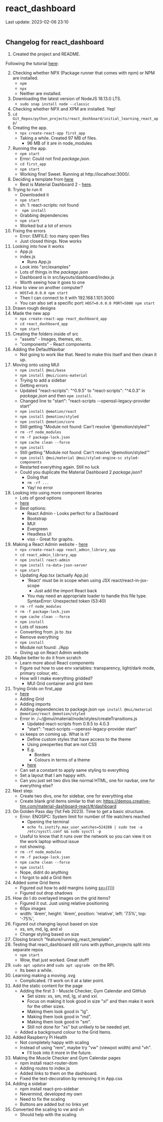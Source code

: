 # react_dashboard
Last update: 2023-02-06 23:10
<br><br>

## Changelog for react_dashboard

1. Created the project and README.

Following the tutorial [here](https://reactjs.org/docs/create-a-new-react-app.html):

2. Checking whether NPX (Package runner that comes with npm) or NPM are installed.
    - ` npm `
    - ` npx `
    - Neither are installed. 
3. Downloading the latest version of NodeJS 18.13.0 LTS.
    - ` sudo snap install node --classic `
4. Checking whether NPX and XPM are installed. Yep!
5. ` cd Git_Repos/python_projects/react_dashboard/initial_learning_react_app/ `
6. Creating the app.
    - ` npx create-react-app first_app `
    - Taking a while. Created 97 MB of files.
        - 96 MB of it are in node_modules
7. Running the app.
    - ` npm start `
    - Error: Could not find *package.json*.
    - ` cd first_app `
    - ` npm start `
    - Working fine! Sweet. Running at http://localhost:3000/.
8. Deciding a template from [here](https://www.creative-tim.com/templates/react-free?page=1)
    - Best is Material Dashboard 2 - [here](https://www.creative-tim.com/product/material-dashboard-react).
9. Trying to run it
    - Downloaded it
    - ` npm start `
    - sh: 1: react-scripts: not found
    - ` npm install`
    - Grabbing dependencies
    - ` npm start `
    - Worked but a lot of errors
10. Fixing the errors
    - Error: EMFILE: too many open files
    - Just closed things. Now works
11. Looking into how it works
    - App.js
    - index.js
        - Runs App.js
    - Look into "src/examples"
    - Lots of things in the *package.json*
    - Dashboard is in src/layouts/dashboard/index.js
    - Worth seeing how it goes to one
12. How to view on another computer?
    - ` HOST=0.0.0.0 npm start `
    - Then I can connect to it with 192.168.1.101:3000
    - You can also set a specific port: ` HOST=0.0.0.0 PORT=5000 npm start `
13. Drawn rough designs
14. Made the new app
    - ` npx create-react-app react_dashboard_app `
    - ` cd react_dashboard_app `
    - ` npm start `
15. Creating the folders inside of src
    - "assets" - Images, themes, etc.
    - "components" - React components.
16. Adding the DefaultNavbar
    - Not going to work like that. Need to make this itself and then clean it up.
17. Moving onto using MUI
    - ` npm install @mui/base `
    - ` npm install @mui/icons-material `
    - Trying to add a sidebar
    - Getting errors
    - Updated "react-scripts": "^0.9.5" to "react-scripts": "^4.0.3" in *package.json* and then ` npm install `.
    - Changed line to "start": "react-scripts --openssl-legacy-provider start"
    - ` npm install @emotion/react `
    - ` npm install @emotion/styled `
    - ` npm install @emotion/core `
    - Still getting "Module not found: Can't resolve '@emotion/styled'"
    - ` rm -rf node_modules `
    - ` rm -f package-lock.json `
    - ` npm cache clean --force `
    - ` npm install `
    - Still getting "Module not found: Can't resolve '@emotion/styled'"
    - ` npm install @mui/material @mui/styled-engine-sc styled-components `
    - Restarted everything again. Still no luck
    - Could you duplicate the Material Dashboard 2 *package.json*?
        - Doing that
        - ` rm -rf ... `
        - Yay! no error
18. Looking into using more component libraries
    - Lots of good options
    - [here](https://x-team.com/blog/best-react-component-libraries/)
    - Best options:
        - React Admin - Looks perfect for a Dashboard
        - Bootstrap
        - MUI
        - Evergreen
        - Headless UI
        - visx - Great for graphs.
19. Making a React Admin website - [here](https://marmelab.com/react-admin/Tutorial.html)
    - ` npx create-react-app react_admin_library_app `
    - ` cd react_admin_library_app `
    - ` npm install react-admin `
    - ` npm install ra-data-json-server `
    - ` npm start `
    - Updating App.tsx (actually App.js)
        - 'React' must be in scope when using JSX  react/react-in-jsx-scope
            - Just add the import React back
        - You may need an appropriate loader to handle this file type.
SyntaxError: Unexpected token (53:40)
    - ` rm -rf node_modules `
    - ` rm -f package-lock.json `
    - ` npm cache clean --force `
    - ` npm install `
    - Lots of issues
    - Converting from .js to .tsx
    - Remove everything
    - ` npm install `
    - Module not found: ./App
    - Giving up on React Admin website
20. Maybe better to do it from scratch
    - Learn more about React components
    - Figure out how to use env variables: transparency, light/dark mode, primary colour, etc.
    - How will I make everything gridded?
        - MUI Grid container and grid item
21. Trying Grids on first_app
    - [here](https://mui.com/material-ui/react-grid/)
    - Adding Grid
    - Adding imports
    - Adding dependencies to package.json
        ` npm install @mui/material @emotion/react @emotion/styled `
    - Error in ./~/@mui/material/node/styles/createTransitions.js
        - Updated react-scripts from 0.9.5 to 4.0.3
        - "start": "react-scripts --openssl-legacy-provider start"
    - sx keeps on coming up. What is it?
        - Define custom styles that have access to the theme
        - Using preoperties that are not CSS
        - E.g.
            - Borders
            - Colours in terms of a theme
        - [here](https://mui.com/system/getting-started/the-sx-prop/)
    - Can set a constant to apply same styling to everything
    - Set a layout that I am happy with.
    - Can you just set two divs like normal HTML, one for navbar, one for everything else?
22. Next step:
    - Create two divs, one for sidebar, one for everything else
    - Create blank grid items similar to that on:
    https://demos.creative-tim.com/material-dashboard-react/#/dashboard
23. On Golden Pass day (1st Feb 2023). Time to get a basic structure.
    - Error: ENOSPC: System limit for number of file watchers reached
        - Opening the terminal
        - ` echo fs.inotify.max_user_watches=524288 | sudo tee -a /etc/sysctl.conf && sudo sysctl -p `
    - Useful to know that it runs over the network so you can view it on the work laptop without issue
    - <Grid> not showing.
    - ` rm -rf node_modules `
    - ` rm -f package-lock.json `
    - ` npm cache clean --force `
    - ` npm install `
    - Nope, didnt do anything
    - I forgot to add a Grid Item
24. Added some Grid Items
    - Figured out how to add margins (using [sx={{}}](https://mui.com/system/getting-started/the-sx-prop/))
    - Figured out drop shadows
25. How do I do overlayed images on the grid items?
    - Figured it out. Just using relative positioning
    - 60px images
    - width: '4rem',
      height: '4rem',
      position: 'relative',
      left: '7.5%',
      top: '-75%',
26. Figured out changing layout based on size
    -  xs, sm, md, lg, and xl
    - Change styling based on size
27. Closing branch "feature/running_react_template".
28. Testing that react_dashboard still runs with python_projects split into separate repos
    - ` npm start `
    - Wow, that just worked. Great stuff!
29. ` sudo apt update ` and `sudo apt upgrade ` on the RPi.
    - Its been a while.
30. Learning making a moving .svg
    - Complicated. I'll work on it at a later point.
31. Add the static content for the page
    - Adding the first 3 - Muscle Checker, Gym Calendar and GitHub
        - Set sizes: xs, sm, md, lg, xl and xxl.
        - Focus on making it look good in size "xl" and then make it work for the other sizes.
        - Making them look good in "lg".
        - Making them look good in "md".
        - Making them look good in "sm".
        - Still not done for "xs" but unlikely to be needed yet.
    - Added a background colour to the Grid Items.
32. Added Raspberry Pi Health
    - Not completely happy with scaling
    - Instead of using "rem", maybe try "vw" (viewpot width) amd "vh".
        - I'll look into it more in the future.
33. Making the Muscle Checker and Gym Calendar pages
    - npm install react-router-dom
    - Adding routes to index.js
    - Added links to them on the dashboard.
    - Fixed the text-decoration by removing it in App.css
34. Adding a sidebar
    - npm install react-pro-sidebar
    - Nevermind, developed my own
    - Need to fix the scaling
    - Buttons are added but no links yet
35. Converted the scaling to vw and vh
    - Should help with the scaling
